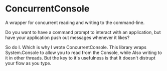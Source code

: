 # ConcurrentConsole
A wrapper for concurrent reading and writing to the command-line.

Do you want to have a command prompt to interact with an application, but have  your application  push out messages whenever it likes?

So do I. Which is why I wrote ConcurrentConsole. This library wraps System.Console to allow you to read from the Console, while
Also writing to it in other threads. But the key to it's usefulness is that It doesn't distrupt your flow as you type.
